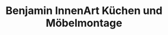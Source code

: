 ---
title: "Benjamin InnenArt Küchen und Möbelmontage"
url: /backnang/benjamin-innenart-kuechen-und-moebelmontage/
shop: Raumausstattung
---